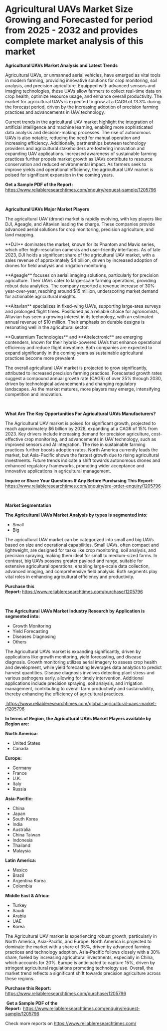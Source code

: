 <p><h1>Agricultural UAVs Market Size Growing and Forecasted for period from 2025 - 2032 and provides complete market analysis of this market</h1></p><p><strong>Agricultural UAVs Market Analysis and Latest Trends</strong></p>
<p><p>Agricultural UAVs, or unmanned aerial vehicles, have emerged as vital tools in modern farming, providing innovative solutions for crop monitoring, soil analysis, and precision agriculture. Equipped with advanced sensors and imaging technologies, these UAVs allow farmers to collect real-time data on crop health, optimize resource usage, and enhance overall productivity. The market for agricultural UAVs is expected to grow at a CAGR of 13.3% during the forecast period, driven by the increasing adoption of precision farming practices and advancements in UAV technology.</p><p>Current trends in the agricultural UAV market highlight the integration of artificial intelligence and machine learning, enabling more sophisticated data analysis and decision-making processes. The rise of autonomous UAVs is also notable, reducing the need for manual operation and increasing efficiency. Additionally, partnerships between technology providers and agricultural stakeholders are fostering innovation and expanding UAV applications. Increased awareness of sustainable farming practices further propels market growth as UAVs contribute to resource conservation and reduced environmental impact. As farmers seek to improve yields and operational efficiency, the agricultural UAV market is poised for significant expansion in the coming years.</p></p>
<p><strong>Get a Sample PDF of the Report:&nbsp;</strong> <a href="https://www.reliableresearchtimes.com/enquiry/request-sample/1205796?utm_campaign=2267&utm_medium=2&utm_source=Github&utm_content=ia&utm_term=10042025&utm_id=agricultural-uavs">https://www.reliableresearchtimes.com/enquiry/request-sample/1205796</a></p>
<p>&nbsp;</p>
<p><strong>Agricultural UAVs Major Market Players</strong></p>
<p><p>The agricultural UAV (drone) market is rapidly evolving, with key players like DJI, Ageagle, and Altavian leading the charge. These companies provide advanced aerial solutions for crop monitoring, precision agriculture, and land mapping.</p><p>**DJI** dominates the market, known for its Phantom and Mavic series, which offer high-resolution cameras and user-friendly interfaces. As of late 2023, DJI holds a significant share of the agricultural UAV market, with a sales revenue of approximately $4 billion, driven by increased adoption of drones for field analysis and irrigation monitoring.</p><p>**Ageagle** focuses on aerial imaging solutions, particularly for precision agriculture. Their UAVs cater to large-scale farming operations, providing robust data analytics. The company reported a revenue increase of 30% year-over-year, reaching around $15 million, underscoring market demand for actionable agricultural insights.</p><p>**Altavian** specializes in fixed-wing UAVs, supporting large-area surveys and prolonged flight times. Positioned as a reliable choice for agronomists, Altavian has seen a growing interest in its technology, with an estimated annual revenue of $10 million. Their emphasis on durable designs is resonating well in the agricultural sector.</p><p>**Quaternium Technologies** and **Airelectronic** are emerging contenders, known for their hybrid-powered UAVs that enhance operational efficiency and reduce flight downtime. Both companies are expected to expand significantly in the coming years as sustainable agricultural practices become more prevalent.</p><p>The overall agricultural UAV market is projected to grow significantly, attributed to increased precision farming practices. Forecasted growth rates suggest a compound annual growth rate (CAGR) of over 25% through 2030, driven by technological advancements and changing regulatory landscapes. As the market matures, more players may emerge, intensifying competition and innovation.</p></p>
<p>&nbsp;</p>
<p><strong>What Are The Key Opportunities For Agricultural UAVs Manufacturers?</strong></p>
<p><p>The Agricultural UAV market is poised for significant growth, projected to reach approximately $6 billion by 2028, expanding at a CAGR of 15% from 2023. Key drivers include increasing demand for precision agriculture, cost-effective crop monitoring, and advancements in UAV technology, such as improved sensors and AI integration. The rise in sustainable farming practices further boosts adoption rates. North America currently leads the market, but Asia-Pacific shows the fastest growth due to rising agricultural investments. Future trends indicate a shift towards autonomous drones and enhanced regulatory frameworks, promoting wider acceptance and innovative applications in agricultural management.</p></p>
<p><strong>Inquire or Share Your Questions If Any Before Purchasing This Report:</strong> <a href="https://www.reliableresearchtimes.com/enquiry/pre-order-enquiry/1205796?utm_campaign=2267&utm_medium=2&utm_source=Github&utm_content=ia&utm_term=10042025&utm_id=agricultural-uavs">https://www.reliableresearchtimes.com/enquiry/pre-order-enquiry/1205796</a></p>
<p>&nbsp;</p>
<p><strong>Market Segmentation</strong></p>
<p><strong>The Agricultural UAVs Market Analysis by types is segmented into:</strong></p>
<p><ul><li>Small</li><li>Big</li></ul></p>
<p><p>The agricultural UAV market can be categorized into small and big UAVs based on size and operational capabilities. Small UAVs, often compact and lightweight, are designed for tasks like crop monitoring, soil analysis, and precision spraying, making them ideal for small to medium-sized farms. In contrast, big UAVs possess greater payload and range, suitable for extensive agricultural operations, enabling large-scale data collection, advanced imaging, and comprehensive field analysis. Both segments play vital roles in enhancing agricultural efficiency and productivity.</p></p>
<p><strong>Purchase this Report:&nbsp;</strong><a href="https://www.reliableresearchtimes.com/purchase/1205796?utm_campaign=2267&utm_medium=2&utm_source=Github&utm_content=ia&utm_term=10042025&utm_id=agricultural-uavs">https://www.reliableresearchtimes.com/purchase/1205796</a></p>
<p>&nbsp;</p>
<p><strong>The Agricultural UAVs Market Industry Research by Application is segmented into:</strong></p>
<p><ul><li>Growth Monitoring</li><li>Yield Forecasting</li><li>Diseases Diagnosing</li><li>Others</li></ul></p>
<p><p>The Agricultural UAVs market is expanding significantly, driven by applications like growth monitoring, yield forecasting, and disease diagnosis. Growth monitoring utilizes aerial imagery to assess crop health and development, while yield forecasting leverages data analytics to predict harvest quantities. Disease diagnosis involves detecting plant stress and various pathogens early, allowing for timely intervention. Additional applications include precision spraying, soil analysis, and irrigation management, contributing to overall farm productivity and sustainability, thereby enhancing the efficiency of agricultural practices.</p></p>
<p><a href="https://www.reliableresearchtimes.com/global-agricultural-uavs-market-r1205796?utm_campaign=2267&utm_medium=2&utm_source=Github&utm_content=ia&utm_term=10042025&utm_id=agricultural-uavs">&nbsp;https://www.reliableresearchtimes.com/global-agricultural-uavs-market-r1205796</a></p>
<p><strong>In terms of Region, the Agricultural UAVs Market Players available by Region are:</strong></p>
<p>
    <p> <strong> North America: </strong>
        <ul>
            <li>United States</li>
            <li>Canada</li>
        </ul>
        </p> 
    <p> <strong> Europe: </strong>
        <ul>
            <li>Germany</li>
            <li>France</li>
            <li>U.K.</li>
            <li>Italy</li>
            <li>Russia</li>
        </ul>
        </p> 
    <p> <strong> Asia-Pacific: </strong>
        <ul>
            <li>China</li>
            <li>Japan</li>
            <li>South Korea</li>
            <li>India</li>
            <li>Australia</li>
            <li>China Taiwan</li>
            <li>Indonesia</li>
            <li>Thailand</li>
            <li>Malaysia</li>
        </ul>
        </p> 
    <p> <strong> Latin America: </strong>
        <ul>
            <li>Mexico</li>
            <li>Brazil</li>
            <li>Argentina Korea</li>
            <li>Colombia</li>
        </ul>
        </p> 
    <p> <strong> Middle East & Africa: </strong>
        <ul>
            <li>Turkey</li>
            <li>Saudi</li>
            <li>Arabia</li>
            <li>UAE</li>
            <li>Korea</li>
        </ul>
    </p>
    </p>
<p><p>The Agricultural UAV market is experiencing robust growth, particularly in North America, Asia-Pacific, and Europe. North America is projected to dominate the market with a share of 35%, driven by advanced farming practices and technology adoption. Asia-Pacific follows closely with a 30% share, fueled by increasing agricultural investments, especially in China, which accounts for 20%. Europe is anticipated to capture 15%, driven by stringent agricultural regulations promoting technology use. Overall, the market trend reflects a significant shift towards precision agriculture across these regions.</p></p>
<p><strong>Purchase this Report: </strong><a href="https://www.reliableresearchtimes.com/purchase/1205796?utm_campaign=2267&utm_medium=2&utm_source=Github&utm_content=ia&utm_term=10042025&utm_id=agricultural-uavs">https://www.reliableresearchtimes.com/purchase/1205796</a></p>
<p>&nbsp;<strong>Get a Sample PDF of the Report:&nbsp;&nbsp;</strong><a href="https://www.reliableresearchtimes.com/enquiry/request-sample/1205796?utm_campaign=2267&utm_medium=2&utm_source=Github&utm_content=ia&utm_term=10042025&utm_id=agricultural-uavs">https://www.reliableresearchtimes.com/enquiry/request-sample/1205796</a></p>
<p><strong></strong></p>
<p>Check more reports on <a href="https://www.reliableresearchtimes.com/?utm_campaign=2267&utm_medium=2&utm_source=Github&utm_content=ia&utm_term=10042025&utm_id=agricultural-uavs">https://www.reliableresearchtimes.com/</a></p>